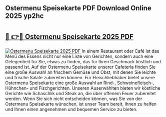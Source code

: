 ## Ostermenu Speisekarte PDF Download Online 2025 yp2hc

# <h2><a href="http://gc9kdp.nevu.top/?p=Ostermenu+Speisekarte">🔗 👉🔴 Ostermenu Speisekarte 2025 PDF</a></h2>

[![Ostermenu Speisekarte 2025 PDF](https://i.imgur.com/dBaPXMq.png)](http://gc9kdp.nevu.top/?p=Ostermenu+Speisekarte)
In einem Restaurant oder Café ist das Menü des Essens nicht nur eine Liste von Gerichten, sondern auch eine Gelegenheit für Sie, etwas zu finden, das für Ihren Geschmack köstlich und passend ist. Auf der Ostermenu Speisekarte unserer Cafeteria finden Sie eine große Auswahl an frischem Gemüse und Obst, mit denen Sie leichte und frische Salate zubereiten können. Für Fleischliebhaber bietet unsere Ostermenu Speisekarte eine große Auswahl an Rind-, Schweinefleisch-, Hühnchen- und Fischgerichten. Unseren Auserwählten bieten wir köstliche Gerichte wie Schaschlik und Steak an, die über offenem Feuer zubereitet werden. Wenn Sie sich nicht entscheiden können, was Sie von der Ostermenu Speisekarte wünschen, ist unser Team bereit, Ihnen zu helfen und Ihnen einen angenehmen und bequemen Service zu bieten.
